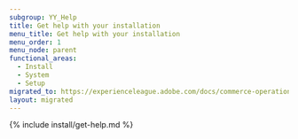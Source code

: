 ```yaml
---
subgroup: YY_Help
title: Get help with your installation
menu_title: Get help with your installation
menu_order: 1
menu_node: parent
functional_areas:
  - Install
  - System
  - Setup
migrated_to: https://experienceleague.adobe.com/docs/commerce-operations/installation-guide/advanced.html
layout: migrated
---
```


{% include install/get-help.md %}
